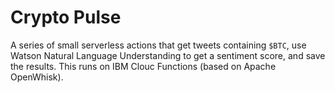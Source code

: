 Crypto Pulse
============
A series of small serverless actions that get tweets containing `$BTC`, use Watson Natural Language Understanding to get a sentiment score, and save the results. This runs on IBM Clouc Functions (based on Apache OpenWhisk).
